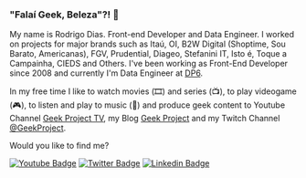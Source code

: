 ### "Falaí Geek, Beleza"?! 🖖

My name is Rodrigo Dias. Front-end Developer and Data Engineer. I worked on projects for major brands such as Itaú, OI, B2W Digital (Shoptime, Sou Barato, Americanas), FGV, Prudential, Diageo, Stefanini IT, Isto é, Toque a Campainha, CIEDS and Others. I've been working as Front-End Developer since 2008 and currently I'm Data Engineer at [DP6](https://dp6.com.br).

In my free time I like to watch movies (🎞️) and series (📺), to play videogame (🎮), to listen and play to music (🎵) and produce geek content to Youtube Channel [Geek Project TV](https://bit.ly/geekprojecttv), my Blog [Geek Project](https://geekproject.com.br) and my Twitch Channel [@GeekProject](https://twitch.com/geekproject).

Would you like to find me?

[![Youtube Badge](https://img.shields.io/badge/-Youtube-FF0000?style=flat-square&labelColor=FF0000&logo=youtube&logoColor=white&link=https://youtube.com/geekprojecttv)](https://youtube.com/geekprojecttv)
[![Twitter Badge](https://img.shields.io/badge/-Twitter-1ca0f1?style=flat-square&labelColor=1ca0f1&logo=twitter&logoColor=white&link=https://twitter.com/diasbass)](https://twitter.com/diasbass)
[![Linkedin Badge](https://img.shields.io/badge/-LinkedIn-blue?style=flat-square&logo=Linkedin&logoColor=white&link=https://linkedin.com/in/diasbass)](https://linkedin.com/in/diasbass)
